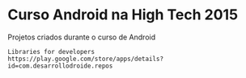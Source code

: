 Curso Android na High Tech 2015
========
Projetos criados durante o curso de Android 
	
	Libraries for developers
	https://play.google.com/store/apps/details?id=com.desarrollodroide.repos